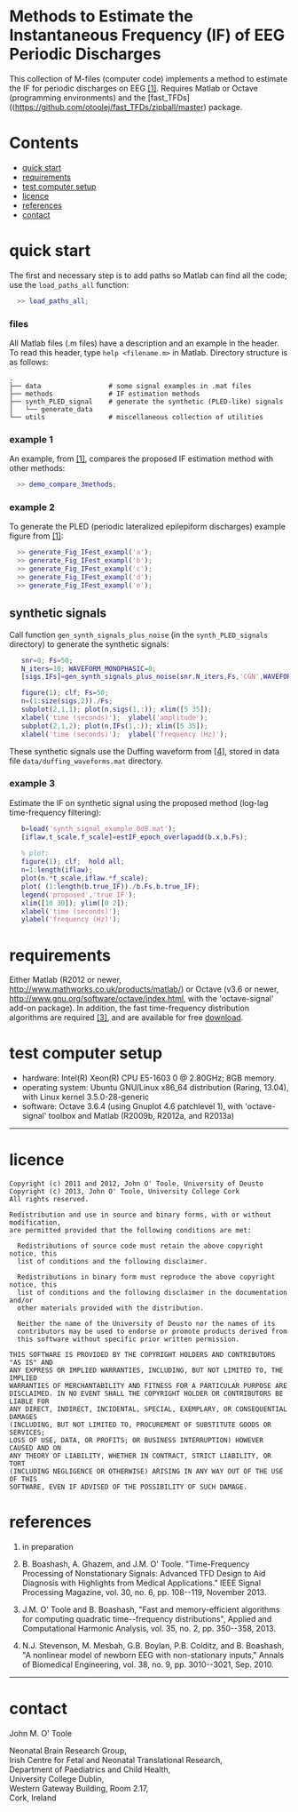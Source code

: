 # Methods to Estimate the Instantaneous Frequency (IF) of EEG Periodic Discharges


This collection of M-files (computer code) implements a method to estimate the IF for periodic discharges on EEG [[1]](#references).  Requires Matlab or Octave (programming environments) and the [fast_TFDs]((https://github.com/otoolej/fast_TFDs/zipball/master) package.


# Contents
- [quick start](#quick-start)
- [requirements](#requirements)
- [test computer setup](#test-computer-setup)
- [licence](#licence)
- [references](#references)
- [contact](#contact)


# quick start
The first and necessary step is to add paths so Matlab can find all the code; use the `load_paths_all` function:
```matlab
  >> load_paths_all;
```


### files
All Matlab files (.m files) have a description and an example in the header. To read this
header, type `help <filename.m>` in Matlab.  Directory structure is as follows: 
```
.
├── data                 # some signal examples in .mat files
├── methods              # IF estimation methods
├── synth_PLED_signal    # generate the synthetic (PLED-like) signals
│   └── generate_data
└── utils                # miscellaneous collection of utilities 
```


### example 1
An example, from [[1]](#references), compares the proposed IF estimation method with other methods:
```matlab
  >> demo_compare_3methods;
```

### example 2
To generate the PLED (periodic lateralized epilepiform discharges) example figure from [[1]](#references):
```matlab
  >> generate_Fig_IFest_exampl('a');
  >> generate_Fig_IFest_exampl('b');
  >> generate_Fig_IFest_exampl('c');
  >> generate_Fig_IFest_exampl('d');
  >> generate_Fig_IFest_exampl('e');
```

## synthetic signals

Call function `gen_synth_signals_plus_noise` (in the `synth_PLED_signals` directory) to
generate the synthetic signals:
```matlab
   snr=0; Fs=50; 
   N_iters=10; WAVEFORM_MONOPHASIC=0;
   [sigs,IFs]=gen_synth_signals_plus_noise(snr,N_iters,Fs,'CGN',WAVEFORM_MONOPHASIC);

   figure(1); clf; Fs=50; 
   n=(1:size(sigs,2))./Fs; 
   subplot(2,1,1); plot(n,sigs(1,:)); xlim([5 35]);
   xlabel('time (seconds)');  ylabel('amplitude');
   subplot(2,1,2); plot(n,IFs(1,:)); xlim([5 35]);
   xlabel('time (seconds)');  ylabel('frequency (Hz)');
```
 
These synthetic signals use the Duffing waveform from [[4]](#references), stored in data
file `data/duffing_waveforms.mat` directory.

### example 3
Estimate the IF on synthetic signal using the proposed method (log-lag time-frequency filtering):
```matlab
   b=load('synth_signal_example_0dB.mat');
   [iflaw,t_scale,f_scale]=estIF_epoch_overlapadd(b.x,b.Fs);
   
   % plot:
   figure(1); clf;  hold all;
   n=1:length(iflaw);
   plot(n.*t_scale,iflaw.*f_scale);
   plot( (1:length(b.true_IF))./b.Fs,b.true_IF);
   legend('proposed','true IF');
   xlim([10 30]); ylim([0 2]);
   xlabel('time (seconds)'); 
   ylabel('frequency (Hz)');
```



# requirements
Either Matlab (R2012 or newer, http://www.mathworks.co.uk/products/matlab/) or Octave (v3.6 or newer, http://www.gnu.org/software/octave/index.html, with the 'octave-signal' add-on package).  In addition, the fast time-frequency distribution algorithms are required [[3]](#references), and are available for free [download](https://github.com/otoolej/fast_TFDs/zipball/master).



# test computer setup
- hardware:  Intel(R) Xeon(R) CPU E5-1603 0 @ 2.80GHz; 8GB memory.
- operating system: Ubuntu GNU/Linux x86_64 distribution (Raring, 13.04), with Linux kernel 3.5.0-28-generic 
- software: Octave 3.6.4 (using Gnuplot 4.6 patchlevel 1), with 'octave-signal' toolbox and Matlab (R2009b, R2012a, and R2013a)

---

# licence

```
Copyright (c) 2011 and 2012, John O' Toole, University of Deusto
Copyright (c) 2013, John O' Toole, University College Cork
All rights reserved.

Redistribution and use in source and binary forms, with or without modification,
are permitted provided that the following conditions are met:

  Redistributions of source code must retain the above copyright notice, this
  list of conditions and the following disclaimer.

  Redistributions in binary form must reproduce the above copyright notice, this
  list of conditions and the following disclaimer in the documentation and/or
  other materials provided with the distribution.

  Neither the name of the University of Deusto nor the names of its
  contributors may be used to endorse or promote products derived from
  this software without specific prior written permission.

THIS SOFTWARE IS PROVIDED BY THE COPYRIGHT HOLDERS AND CONTRIBUTORS "AS IS" AND
ANY EXPRESS OR IMPLIED WARRANTIES, INCLUDING, BUT NOT LIMITED TO, THE IMPLIED
WARRANTIES OF MERCHANTABILITY AND FITNESS FOR A PARTICULAR PURPOSE ARE
DISCLAIMED. IN NO EVENT SHALL THE COPYRIGHT HOLDER OR CONTRIBUTORS BE LIABLE FOR
ANY DIRECT, INDIRECT, INCIDENTAL, SPECIAL, EXEMPLARY, OR CONSEQUENTIAL DAMAGES
(INCLUDING, BUT NOT LIMITED TO, PROCUREMENT OF SUBSTITUTE GOODS OR SERVICES;
LOSS OF USE, DATA, OR PROFITS; OR BUSINESS INTERRUPTION) HOWEVER CAUSED AND ON
ANY THEORY OF LIABILITY, WHETHER IN CONTRACT, STRICT LIABILITY, OR TORT
(INCLUDING NEGLIGENCE OR OTHERWISE) ARISING IN ANY WAY OUT OF THE USE OF THIS
SOFTWARE, EVEN IF ADVISED OF THE POSSIBILITY OF SUCH DAMAGE.
```


# references

1. in preparation  

2. B. Boashash, A. Ghazem, and J.M. O' Toole. "Time-Frequency Processing of Nonstationary Signals: Advanced TFD Design to Aid Diagnosis with Highlights from Medical Applications." IEEE Signal Processing Magazine, vol. 30, no. 6, pp. 108--119, November 2013.

3. J.M. O' Toole and B. Boashash, "Fast and memory-efficient algorithms for computing quadratic time--frequency distributions", Applied and Computational Harmonic Analysis, vol. 35, no. 2, pp. 350--358, 2013.

4. N.J. Stevenson, M. Mesbah, G.B. Boylan, P.B. Colditz, and B. Boashash, "A nonlinear model of newborn EEG with non-stationary inputs," Annals of Biomedical Engineering, vol. 38, no. 9, pp. 3010--3021, Sep. 2010.

---

# contact

John M. O' Toole

Neonatal Brain Research Group,  
Irish Centre for Fetal and Neonatal Translational Research,  
Department of Paediatrics and Child Health,  
University College Dublin,  
Western Gateway Building, Room 2.17,  
Cork, Ireland


